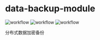 # data-backup-module

![workflow](https://github.com/tech-legacy/data-backup-module/actions/workflows/build-windows.yml/badge.svg?event=push)
![workflow](https://github.com/tech-legacy/data-backup-module/actions/workflows/build-macos.yml/badge.svg?event=push)
![workflow](https://github.com/tech-legacy/data-backup-module/actions/workflows/build-ubuntu.yml/badge.svg?event=push)

分布式数据加密备份
